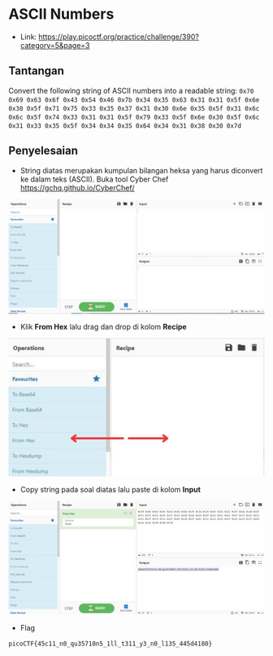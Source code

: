 # ASCII Numbers
- Link: https://play.picoctf.org/practice/challenge/390?category=5&page=3

## Tantangan
Convert the following string of ASCII numbers into a readable string:
`0x70 0x69 0x63 0x6f 0x43 0x54 0x46 0x7b 0x34 0x35 0x63 0x31 0x31 0x5f 0x6e 0x30 0x5f 0x71 0x75 0x33 0x35 0x37 0x31 0x30 0x6e 0x35 0x5f 0x31 0x6c 0x6c 0x5f 0x74 0x33 0x31 0x31 0x5f 0x79 0x33 0x5f 0x6e 0x30 0x5f 0x6c 0x31 0x33 0x35 0x5f 0x34 0x34 0x35 0x64 0x34 0x31 0x38 0x30 0x7d`

## Penyelesaian
- String diatas merupakan kumpulan bilangan heksa yang harus diconvert ke dalam teks (ASCII). Buka tool Cyber Chef https://gchq.github.io/CyberChef/

![alt text](https://github.com/rahardian-dwi-saputra/picoCTF-writeup/blob/main/General%20Skills/ASCII%20Numbers/assets/ascii%20numbers%201.JPG)

- Klik **From Hex** lalu drag dan drop di kolom **Recipe**

![alt text](https://github.com/rahardian-dwi-saputra/picoCTF-writeup/blob/main/General%20Skills/ASCII%20Numbers/assets/ascii%20numbers%202.jpg)

- Copy string pada soal diatas lalu paste di kolom **Input**

![alt text](https://github.com/rahardian-dwi-saputra/picoCTF-writeup/blob/main/General%20Skills/ASCII%20Numbers/assets/ascii%20numbers%203.JPG)

- Flag
```sh
picoCTF{45c11_n0_qu35710n5_1ll_t311_y3_n0_l135_445d4180}
```